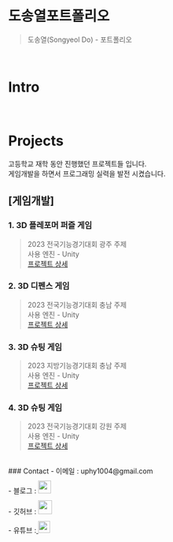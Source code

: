 # 도송열포트폴리오

> 도송열(Songyeol Do) - 포트폴리오

<br />

# Intro

<br />

# Projects
고등학교 재학 동안 진행했던 프로젝트들 입니다.<br />
게임개발을 하면서 프로그래밍 실력을 발전 시켰습니다.

## [게임개발]
### 1. 3D 플레포머 퍼즐 게임
> 2023 전국기능경기대회 광주 주제<br />
> 사용 엔진 - Unity<br />
> [프로젝트 상세](https://github.com/yeo12/2023-gwangju-game-01)<br />

### 2. 3D 디펜스 게임
> 2023 전국기능경기대회 충남 주제<br />
> 사용 엔진 - Unity<br />
> [프로젝트 상세](https://github.com/yeo12/2023-chungnam-game-02)<br />

### 3. 3D 슈팅 게임
> 2023 지방기능경기대회 충남 주제<br />
> 사용 엔진 - Unity<br />
> [프로젝트 상세](https://github.com/yeo12/2023-chungnam-game-01)<br />

### 4. 3D 슈팅 게임
> 2023 전국기능경기대회 강원 주제<br />
> 사용 엔진 - Unity<br />
> [프로젝트 상세](https://github.com/yeo12/2023-gangwon-game-01)<br />

<br />
### Contact
- 이메일 : uphy1004@gmail.com<br />
- 블로그 : <a href="https://50n8y301.tistory.com/">
  <img src="https://img1.daumcdn.net/thumb/R1280x0/?scode=mtistory2&fname=https%3A%2F%2Fblog.kakaocdn.net%2Fdn%2FkEjsa%2FbtsJzCPJtaI%2FSHWcOFdSQuYJIJRbvL77hK%2Fimg.png" height="26px" style="margin-top: 10px" />
  </a><br />
- 깃허브 : <a href="https://github.com/yeo12">
  <img src="https://user-images.githubusercontent.com/68724828/185908612-22f4d219-78a7-4de7-bb02-deecaa63bffa.png" height="28px" style="margin-top: 10px" />
  </a><br />
- 유튜브 :<a href="https://www.youtube.com/@user-ne5yg6yd9p">
  <img src="https://user-images.githubusercontent.com/1569988/159397141-21463bc2-2acf-416b-aa15-235664556f34.png" height="24px" style="margin-top: 10px" />
  </a><br />
